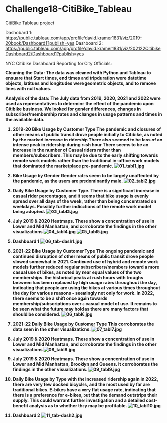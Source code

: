 # Challenge18-CitiBike_Tableau
 CitiBike Tableau project

Dashobard 1:  https://public.tableau.com/app/profile/david.kramer1831/viz/2019-20book/Dashboard1?publish=yes
Dashboard 2:  https://public.tableau.com/app/profile/david.kramer1831/viz/202122CitibikeDashboard2/Dashboard1?publish=yes

NYC Citibike Dashboard Reporting for City Officials:

<b> Cleaning the Data:<b/>
The data was cleaned with Python and Tableau to ensuare that Start times, end times and tripduration were datetime objects, latitues and longitudes were geometric objects, and to remove lines with null values.

Analysis of the data:
The July data from 2019, 2020, 2021 and 2022 were used as representatives to determine the effect of the pandemic upon Citibike business.  We looked for gender differences, changes in subscriber/membership rates and changes in usage patterns and times in the available data.

1.  2019-20 Bike Usage by Customer Type
The pandemic and closures of other means of public transit drove people initially to Citibike, as noted by the marked increase in ridership
There also seemed to be less of an intense peak in ridership during rush hour
There seems to be an increase in the number of Casual riders rather than members/subscribers.  This may be due to the early shifting towards remote work models rather than the traditional in-office work models that dominated the marketplace pre-pandemic.
![01_tabl1.jpg](Images/01_tabl1.jpg)



2.  Bike Usage by Gender
Gender rates seem to be largely unaffected by the pandemic, as the users are predominantly male.
![02_tabl2.jpg](Images/02_tabl2.jpg)




3.  Daily Bike Usage by Customer Type.
There is a significant increase in casual rider percentages, and it seems that bike usage is evenly spread over all days of the week, rather than being concentrated on weekdays.  Possibly further indications of the remote work model being adopted.
![03_tabl3.jpg](Images/03_tabl3.jpg)




4.  July 2019 & 2020 Heatmaps.
These show a concentration of use in Lower and Mid Manhattan, and corroborate the findings in the other visualizations
![04_tabl4.jpg](Images/04_tabl4.jpg)
![05_tabl5.jpg](Images/05_tabl5.jpg)




5.  Dashboard 1
![06_tab-dash1.jpg](Images/06_tab-dash1.jpg)




6.  2021-22 Bike Usage by Customer Type
The ongoing pandemic and continued disruption of other means of public transit drove people slowed somewhat in 2021.  Continued use of hybrid and remote work models further reduced regular subscribers/members toward a more casual use of bikes, as noted by near equal values of the two memberships.
the historical peaks at rush hours with troughs between has been replaced by high usage rates throughout the day, indicating that people are using the bikes at various times throughout the day for various reasons - seemingly not only for work.
In 2022, there seems to be a shift once again towards membership/subscriptions over a casual model of use.  It remains to be seen what the future may hold as there are many factors that should be considered.
![06_tabl6.jpg](Images/06_tabl6.jpg)




7.  2021-22 Daily Bike Usage by Customer Type
This corroborates the data seen in the other visualizations.
![07_tabl7.jpg](Images/07_tabl7.jpg)




8. July 2019 & 2020 Heatmaps.
These show a concentration of use in Lower and Mid Manhattan, and corroborate the findings in the other visualizations
![08_tabl8.jpg](Images/08_tabl8.jpg)




9.  July 2019 & 2020 Heatmaps.
These show a concentration of use in Lower and Mid Manhattan, Brooklyn and Queens.  It corroborates the findings in the other visualizations.
![09_tabl9.jpg](Images/09_tabl9.jpg)




10.  Daily Bike Usage by Type
with the increased ridership again in 2022, there are very few docked bicycles, and the most used by far are traditional bikes.  E-bikes have a very flat usage rate, indicating that there is a preference for e-bikes, but that the demand outstrips their supply.  This could warrant further investigation and a detailed cost-benefit analysis as to whether they may be profitable.
![10_tabl10.jpg](Images/10_tabl10.jpg)




11.  Dashboard 2
![11_tab-dash2.jpg](Images/11_tab-dash2.jpg)
